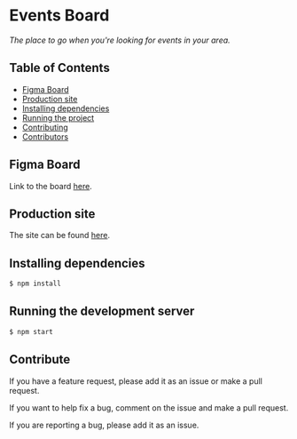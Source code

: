 # Events Board
*The place to go when you're looking for events in your area.*

## Table of Contents

- [Figma Board](#figma-board)
- [Production site](#production-site)
- [Installing dependencies](#installing-dependencies)
- [Running the project](#running-the-development-server)
- [Contributing](#contribute)
- [Contributors](#contributors)

## Figma Board
Link to the board [here](https://www.figma.com/file/uUpsCP0gak7711r98Poedw/App-Event-o-Board?node-id=0%3A1).

## Production site

The site can be found [here](https://hristovcodes.github.io/Events-Board/).

## Installing dependencies

```sh
$ npm install
```

## Running the development server

```sh
$ npm start
```

## Contribute

If you have a feature request, please add it as an issue or make a pull request.

If you want to help fix a bug, comment on the issue and make a pull request.

If you are reporting a bug, please add it as an issue.
